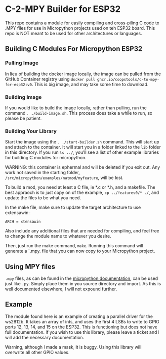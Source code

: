 # C-2-MPY Builder for ESP32

This repo contains a module for easily compiling and cross-piling C code to .MPY files for use in Micropython projects used on teh ESP32 board. This repo is NOT meant to be used for other architectures or languages.

## Building C Modules For Micropython ESP32

### Pulling Image

In lieu of building the docker image locally, the image can be pulled from the GitHub Container registry using `docker pull ghcr.io/coopstools/c-to-mpy-for-esp32:v0`. This is big image, and may take some time to download.

### Building Image

If you would like to build the image locally, rather than pulling, run the command `. ./build-image.sh`. This process does take a while to run, so please be patient.

### Building Your Library

Start the image using the `. ./start-builder.sh` command. This will start up and attach to the container. It will start you in a folder linked to the `lib` folder in this directory. If you run `ls ../`, you'll see a list of other example libraries for building C modules for micropython.

WARNING: this container is ephermal and will be deleted if you exit out. Any work not saved in the starting folder, `/src/micropython/examples/natmod/myfeature`, will be lost.

To build a mod, you need at least a C file, ie *.c or *.h, and a makefile. The best appraoch is to just copy on of the example, `cp ../features0/* ./`, and update the files to be what you need.

In the make file, make sure to update the target architecture to use extensawin:
```text
ARCH = xtensawin
```

Also include any additional files that are needed for compiling, and feel free to change the module name to whatever you desire.

Then, just run the make command, `make`. Running this command will generate a `.mpy. file that you can now copy to your Micropython project.

## Using MPY files

`.mpy` files, as can be found in the [micropython documentation](https://docs.micropython.org/en/latest/develop/natmod.html), can be used just like `.py`. Simply place them in you source directory and import. As this is well documented elsewhere, I will not expound further.

## Example

The module found here is an example of creating a parallel driver for the ws2812b. It takes an array of ints, and uses the first 4 LSBs to write to GPIO ports 12, 13, 14, and 15 on the ESP32. This is functioning but does not have full documentation. If you wish to use this library, please leave a ticket and I will add the necessary documentation.

Warning, although I made a mask, it is buggy. Using this library will overwrite all other GPIO values.